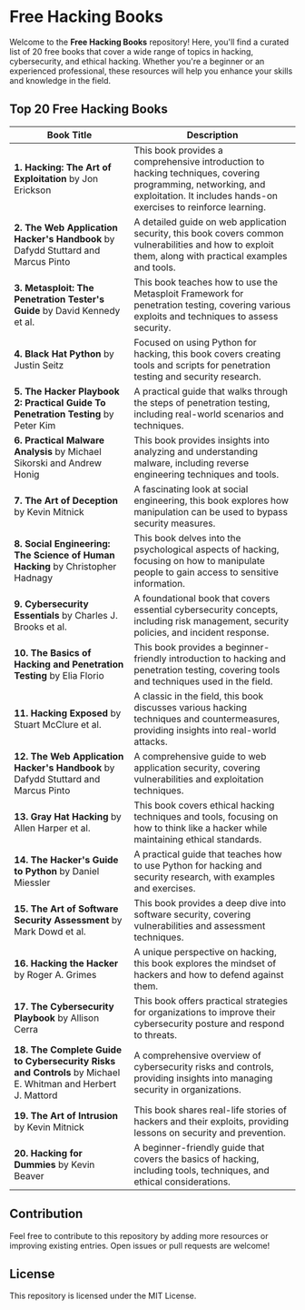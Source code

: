 # Free Hacking Books

Welcome to the **Free Hacking Books** repository! Here, you'll find a curated list of 20 free books that cover a wide range of topics in hacking, cybersecurity, and ethical hacking. Whether you're a beginner or an experienced professional, these resources will help you enhance your skills and knowledge in the field.

## Top 20 Free Hacking Books

| Book Title | Description |
|------------|-------------|
| **1. Hacking: The Art of Exploitation** by Jon Erickson | This book provides a comprehensive introduction to hacking techniques, covering programming, networking, and exploitation. It includes hands-on exercises to reinforce learning. |
| **2. The Web Application Hacker's Handbook** by Dafydd Stuttard and Marcus Pinto | A detailed guide on web application security, this book covers common vulnerabilities and how to exploit them, along with practical examples and tools. |
| **3. Metasploit: The Penetration Tester's Guide** by David Kennedy et al. | This book teaches how to use the Metasploit Framework for penetration testing, covering various exploits and techniques to assess security. |
| **4. Black Hat Python** by Justin Seitz | Focused on using Python for hacking, this book covers creating tools and scripts for penetration testing and security research. |
| **5. The Hacker Playbook 2: Practical Guide To Penetration Testing** by Peter Kim | A practical guide that walks through the steps of penetration testing, including real-world scenarios and techniques. |
| **6. Practical Malware Analysis** by Michael Sikorski and Andrew Honig | This book provides insights into analyzing and understanding malware, including reverse engineering techniques and tools. |
| **7. The Art of Deception** by Kevin Mitnick | A fascinating look at social engineering, this book explores how manipulation can be used to bypass security measures. |
| **8. Social Engineering: The Science of Human Hacking** by Christopher Hadnagy | This book delves into the psychological aspects of hacking, focusing on how to manipulate people to gain access to sensitive information. |
| **9. Cybersecurity Essentials** by Charles J. Brooks et al. | A foundational book that covers essential cybersecurity concepts, including risk management, security policies, and incident response. |
| **10. The Basics of Hacking and Penetration Testing** by Elia Florio | This book provides a beginner-friendly introduction to hacking and penetration testing, covering tools and techniques used in the field. |
| **11. Hacking Exposed** by Stuart McClure et al. | A classic in the field, this book discusses various hacking techniques and countermeasures, providing insights into real-world attacks. |
| **12. The Web Application Hacker's Handbook** by Dafydd Stuttard and Marcus Pinto | A comprehensive guide to web application security, covering vulnerabilities and exploitation techniques. |
| **13. Gray Hat Hacking** by Allen Harper et al. | This book covers ethical hacking techniques and tools, focusing on how to think like a hacker while maintaining ethical standards. |
| **14. The Hacker's Guide to Python** by Daniel Miessler | A practical guide that teaches how to use Python for hacking and security research, with examples and exercises. |
| **15. The Art of Software Security Assessment** by Mark Dowd et al. | This book provides a deep dive into software security, covering vulnerabilities and assessment techniques. |
| **16. Hacking the Hacker** by Roger A. Grimes | A unique perspective on hacking, this book explores the mindset of hackers and how to defend against them. |
| **17. The Cybersecurity Playbook** by Allison Cerra | This book offers practical strategies for organizations to improve their cybersecurity posture and respond to threats. |
| **18. The Complete Guide to Cybersecurity Risks and Controls** by Michael E. Whitman and Herbert J. Mattord | A comprehensive overview of cybersecurity risks and controls, providing insights into managing security in organizations. |
| **19. The Art of Intrusion** by Kevin Mitnick | This book shares real-life stories of hackers and their exploits, providing lessons on security and prevention. |
| **20. Hacking for Dummies** by Kevin Beaver | A beginner-friendly guide that covers the basics of hacking, including tools, techniques, and ethical considerations. |

## Contribution

Feel free to contribute to this repository by adding more resources or improving existing entries. Open issues or pull requests are welcome!

## License

This repository is licensed under the MIT License.
